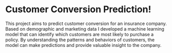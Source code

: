 # Customer Conversion Prediction!
This project aims to predict customer conversion for an insurance company.
Based on demographic and marketing data I developed a machine learning model that can identify which customers are most likely to purchase a policy.
By understanding the patterns and behaviors of customers, the model can make predictions and provide valuable insight to the company.
